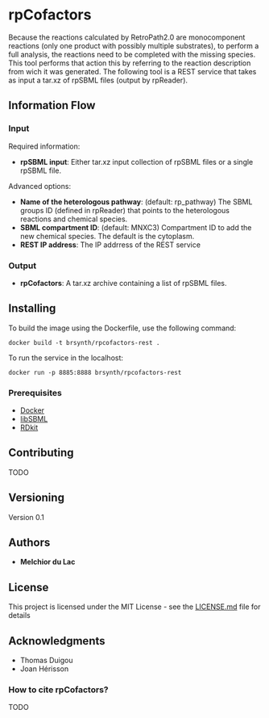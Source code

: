 # rpCofactors

Because the reactions calculated by RetroPath2.0 are monocomponent reactions (only one product with possibly multiple substrates), to perform a full analysis, the reactions need to be completed with the missing species. This tool performs that action this by referring to the reaction description from wich it was generated. The following tool is a REST service that takes as input a tar.xz of rpSBML files (output by rpReader).

## Information Flow

### Input

Required information:
* **rpSBML input**: Either tar.xz input collection of rpSBML files or a single rpSBML file.

Advanced options:
* **Name of the heterologous pathway**: (default: rp_pathway) The SBML groups ID (defined in rpReader) that points to the heterologous reactions and chemical species.
* **SBML compartment ID**: (default: MNXC3) Compartment ID to add the new chemical species. The default is the cytoplasm.
* **REST IP address**: The IP addrress of the REST service

### Output

* **rpCofactors**: A tar.xz archive containing a list of rpSBML files.

## Installing

To build the image using the Dockerfile, use the following command:

```
docker build -t brsynth/rpcofactors-rest .
```

To run the service in the localhost:

```
docker run -p 8885:8888 brsynth/rpcofactors-rest
```

### Prerequisites

* [Docker](https://docs.docker.com/v17.09/engine/installation/)
* [libSBML](http://sbml.org/Software/libSBML)
* [RDkit](https://www.rdkit.org)

## Contributing

TODO

## Versioning

Version 0.1

## Authors

* **Melchior du Lac**

## License

This project is licensed under the MIT License - see the [LICENSE.md](LICENSE.md) file for details

## Acknowledgments

* Thomas Duigou
* Joan Hérisson

### How to cite rpCofactors?

TODO
